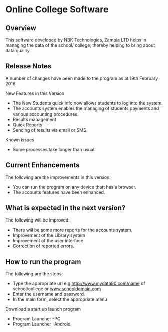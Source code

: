 # Online College Software
Overview
-
This software developed by NBK Technologies, Zambia LTD helps in managing the data of the school/ college, thereby helping to bring about data quality.
 
Release Notes
-
A number of changes have been made to the program as at 19th February 2016.

New Features in this Version
- The New Students quick info now allows students to log into the system.
-	The accounts system enables the managing of students payments and various accounting procedures.
-	Results management
-	Quick Reports
-	Sending of results via email or SMS.

Known issues
- Some processes take longer than usual.

Current Enhancements
-
The following are the improvements in this version:
- You can run the program on any device thatt has a browser.
- The accounts features have been enhanced.


What is expected in the next version?
-
The following will be improved:
- There will be some more reports for the accounts system.
- Improvement of the Library system
- Improvement of the user interface.
- Correction of reported errors.

How to run the program
-
The following are the steps:
- Type the appropriate url e.g http://www.mydata90.com/name of school/college or www.schooldomain.com
- Enter the username and password.
-  In the main form, select the appropriate menu

Download a start up launch program
- Program Launcher -PC 
- Program Launcher -Android 

